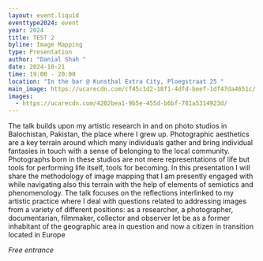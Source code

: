```yaml
---
layout: event.liquid
eventtype2024: event
year: 2024
title: TEST 2
byline: Image Mapping
type: Presentation
author: "Danial Shah "
date: 2024-10-21
time: 19:00 - 20:00
location: "In the bar @ Kunsthal Extra City, Ploegstraat 25 "
main_image: https://ucarecdn.com/cf45c1d2-18f1-4dfd-beef-1df47da4651c/
images:
  - https://ucarecdn.com/4202bea1-9b5e-455d-b6bf-781a5314923d/
---
```

The talk builds upon my artistic research in and on photo studios in Balochistan, Pakistan, the place where I grew up. Photographic aesthetics are a key terrain around which many individuals gather and bring individual fantasies in touch with a sense of belonging to the local community. Photographs born in these studios are not mere representations of life but tools for performing life itself, tools for becoming. In this presentation I will share the methodology of image mapping that I am presently engaged with while navigating also this terrain with the help of elements of semiotics and phenomenology. The talk focuses on the reflections interlinked to my artistic practice where I deal with questions related to addressing images from a variety of different positions: as a researcher, a photographer, documentarian, filmmaker, collector and observer let be as a former inhabitant of the geographic area in question and now a citizen in transition located in Europe

*Free entrance*